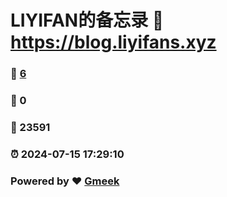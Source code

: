 # LIYIFAN的备忘录 :link: https://blog.liyifans.xyz 
### :page_facing_up: [6](https://blog.liyifans.xyz/tag.html) 
### :speech_balloon: 0 
### :hibiscus: 23591 
### :alarm_clock: 2024-07-15 17:29:10 
### Powered by :heart: [Gmeek](https://github.com/Meekdai/Gmeek)
